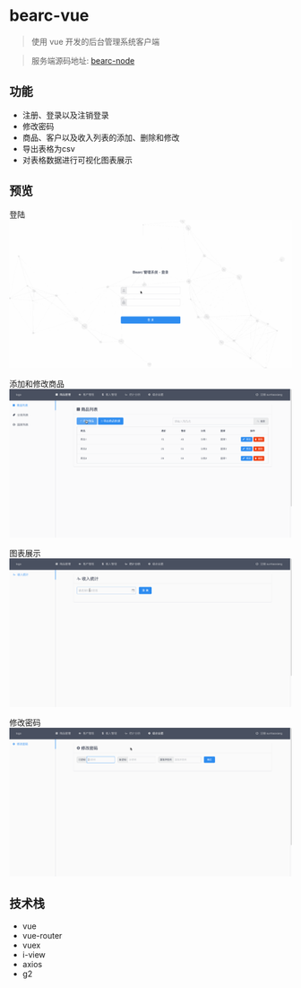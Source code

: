 # bearc-vue

> 使用 vue 开发的后台管理系统客户端

> 服务端源码地址: [bearc-node](https://github.com/sunhaoxiang/bearc-node)

## 功能

- 注册、登录以及注销登录
- 修改密码
- 商品、客户以及收入列表的添加、删除和修改
- 导出表格为csv
- 对表格数据进行可视化图表展示

## 预览

登陆  
![1](https://raw.githubusercontent.com/sunhaoxiang/bearc-vue/master/preview-images/1.gif)

添加和修改商品  
![2](https://raw.githubusercontent.com/sunhaoxiang/bearc-vue/master/preview-images/2.gif)

图表展示  
![3](https://raw.githubusercontent.com/sunhaoxiang/bearc-vue/master/preview-images/3.gif)

修改密码  
![4](https://raw.githubusercontent.com/sunhaoxiang/bearc-vue/master/preview-images/4.gif)

## 技术栈

- vue
- vue-router
- vuex
- i-view
- axios
- g2
